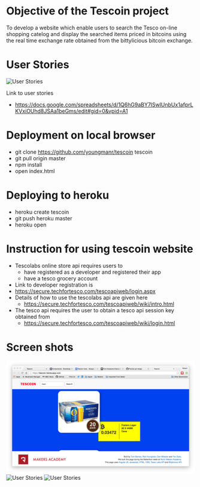 Objective of the Tescoin project
================================

To develop a website which enable users to search the Tesco on-line shopping catelog and display the searched items priced in bitcoins using the real time exchange rate obtained from the bittylicious bitcoin exchange. 

User Stories
============

![User Stories](docs/photos/1_user_stories)

Link to user stories
* https://docs.google.com/spreadsheets/d/1Q6hG9aBY7lSwlUnbUx1afprLKVxiOUhd8JSAa1beGms/edit#gid=0&vpid=A1

Deployment on local browser
=====================================================
* git clone https://github.com/youngmanr/tescoin tescoin
* git pull origin master
* npm install
* open index.html

Deploying to heroku
===================

* heroku create tescoin
* git push heroku master
* heroku open

Instruction for using tescoin website
=====================================

* Tescolabs online store api requires users to 
  * have registered as a developer and registered their app
  * have a tesco grocery account
* Link to developer registration is 
*   https://secure.techfortesco.com/tescoapiweb/login.aspx
* Details of how to use the tescolabs api are given here
  * https://secure.techfortesco.com/tescoapiweb/wiki/intro.html
* The tesco api requires the user to obtain a tesco api session key obtained from
  * https://secure.techfortesco.com/tescoapiweb/wiki/login.html

Screen shots
============
![User Stories](docs/photos/2_beer.png)
![User Stories](docs/photos/3_wine.png)
![User Stories](docs/photos/4_sprouts.png)


